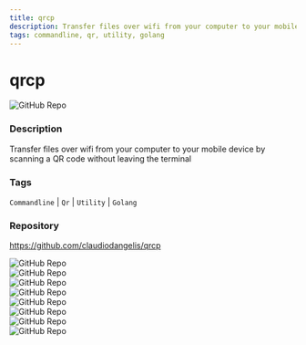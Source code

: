```yaml
---
title: qrcp
description: Transfer files over wifi from your computer to your mobile device by scanning a QR code without leaving the terminal
tags: commandline, qr, utility, golang
---
```

        

# qrcp

![GitHub Repo](https://img.shields.io/static/v1?label=category&message=opensource&color=green)

### Description

Transfer files over wifi from your computer to your mobile device by scanning a QR code without leaving the terminal

### Tags

`Commandline` | `Qr` | `Utility` | `Golang`

### Repository

https://github.com/claudiodangelis/qrcp

![GitHub Repo](https://img.shields.io/github/stars/claudiodangelis/qrcp?style=social)<br />![GitHub Repo](https://img.shields.io/github/forks/claudiodangelis/qrcp?style=social)<br />![GitHub Repo](https://img.shields.io/github/v/tag/claudiodangelis/qrcp?style=social)<br />![GitHub Repo](https://img.shields.io/github/contributors/claudiodangelis/qrcp)<br />![GitHub Repo](https://img.shields.io/github/issues-pr/claudiodangelis/qrcp)<br />![GitHub Repo](https://img.shields.io/github/issues/claudiodangelis/qrcp)<br />![GitHub Repo](https://img.shields.io/github/license/claudiodangelis/qrcp)<br />![GitHub Repo](https://img.shields.io/github/last-commit/claudiodangelis/qrcp)<br />